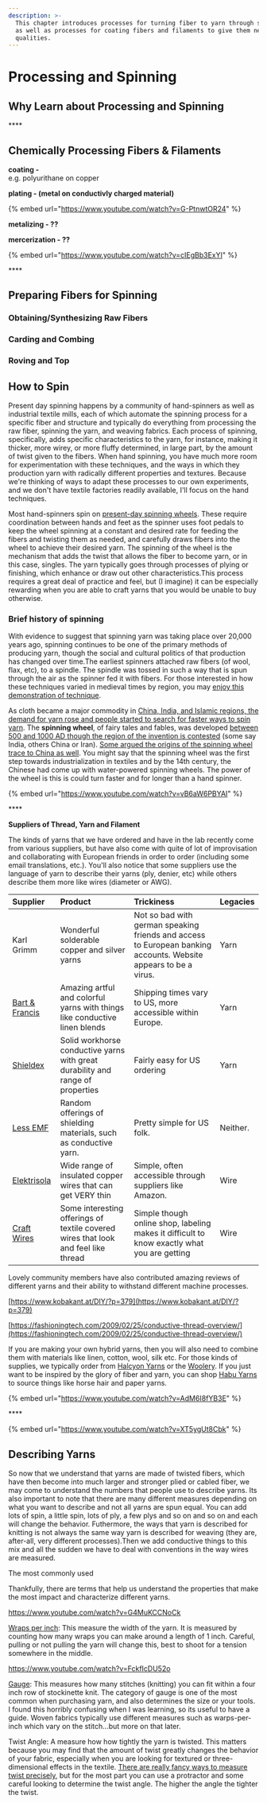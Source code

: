 ```yaml
---
description: >-
  This chapter introduces processes for turning fiber to yarn through spinning,
  as well as processes for coating fibers and filaments to give them new
  qualities.
---
```


# Processing and Spinning

## Why Learn about Processing and Spinning

\*\*\*\*

## **Chemically Processing Fibers & Filaments**

**coating -**   
e.g. polyurithane on copper

**plating - \(metal on conductivly charged material\)**  


{% embed url="https://www.youtube.com/watch?v=G-PtnwtOR24" %}

**metalizing - ??**

**mercerization - ??**

{% embed url="https://www.youtube.com/watch?v=cIEgBb3ExYI" %}

\*\*\*\*

## Preparing Fibers for Spinning

### Obtaining/Synthesizing Raw Fibers 

### Carding and Combing

### Roving and Top



## How to Spin 

Present day spinning happens by a community of hand-spinners as well as industrial textile mills, each of which automate the spinning process for a specific fiber and structure and typically do everything from processing the raw fiber, spinning the yarn, and weaving fabrics. Each process of spinning, specifically, adds specific characteristics to the yarn, for instance, making it thicker, more wirey, or more fluffy determined, in large part, by the amount of twist given to the fibers. When hand spinning, you have much more room for experimentation with these techniques, and the ways in which they production yarn with radically different properties and textures. Because we're thinking of ways to adapt these processes to our own experiments, and we don't have textile factories readily available, I'll focus on the hand techniques.

Most hand-spinners spin on [present-day spinning wheels](https://schachtspindle.com/product-category/ladybug-spinning-wheel/). These require coordination between hands and feet as the spinner uses foot pedals to keep the wheel spinning at a constant and desired rate for feeding the fibers and twisting them as needed, and carefully draws fibers into the wheel to achieve their desired yarn. The spinning of the wheel is the mechanism that adds the twist that allows the fiber to become yarn, or in this case, singles.  The yarn typically goes through processes of plying or finishing, which enhance or draw out other characteristics.This process requires a great deal of practice and feel, but \(I imagine\) it can be especially rewarding when you are able to craft yarns that you would be unable to buy otherwise. 

### Brief history of spinning

With evidence to suggest that spinning yarn was taking place over 20,000 years ago, spinning continues to be one of the primary methods of producing yarn, though the social and cultural politics of that production has changed over time.The earliest spinners attached raw fibers \(of wool, flax, etc\), to a spindle. The spindle was tossed in such a way that is spun through the air as the spinner fed it with fibers. For those interested in how these techniques varied in medieval times by region, you may [enjoy this demonstration of technique](https://www.youtube.com/watch?time_continue=3&v=RERnzaTREyM&feature=emb_title).

As cloth became a major commodity in [China, India, and Islamic regions, the demand for yarn rose and people started to search for faster ways to spin yarn](https://quatr.us/china/invented-spinning-wheel-history-spinning.htm). The **spinning wheel**, of fairy tales and fables, was developed [between 500 and 1000 AD though the region of the invention is contested](https://americanhistory.si.edu/collections/search/object/nmah_1200991#:~:text=The%20process%20predates%20written%20history,those%20making%20fiber%20into%20yarn.) \(some say India, others China or Iran\). [Some argued the origins of the spinning wheel trace to China as well](https://www.thoughtco.com/spinning-wheel-evolution-1992414). You might say that the spinning wheel was the first step towards industrialization in textiles and by the 14th century, the Chinese had come up with water-powered spinning wheels. The power of the wheel is this is could turn faster and for longer than a hand spinner.

{% embed url="https://www.youtube.com/watch?v=vB6aW6PBYAI" %}

\*\*\*\*







**Suppliers of  Thread, Yarn and Filament**

The kinds of yarns that we have ordered and have in the lab recently come from various suppliers, but have also come with quite of lot of improvisation and collaborating with European friends in order to order \(including some email translations, etc.\). You'll also notice that some suppliers use the language of yarn to describe their yarns \(ply, denier, etc\) while others describe them more like wires \(diameter or AWG\). 

| Supplier | Product  | Trickiness | Legacies |
| :--- | :--- | :--- | :--- |
| Karl Grimm | Wonderful solderable copper and silver yarns | Not so bad with german speaking friends and access to European banking accounts. Website appears to be a virus. | Yarn |
| [Bart & Francis](https://www.bart-francis.be/index.php?action=home&lang=EN) | Amazing artful and colorful yarns with things like conductive linen blends | Shipping times vary to US, more accessible within Europe.  | Yarn |
| [Shieldex](https://www.shieldextrading.net/) | Solid workhorse conductive yarns with great durability and range of properties | Fairly easy for US ordering | Yarn |
| [Less EMF](https://www.lessemf.com/fabric.html) | Random offerings of shielding materials, such as conductive yarn. | Pretty simple for US folk. | Neither. |
| [Elektrisola](https://www.elektrisola.com/en/hf-litz-wire-litz.html) | Wide range of insulated copper wires that can get VERY thin | Simple, often accessible through suppliers like Amazon. | Wire |
| [Craft Wires](https://www.wires.co.uk/) | Some interesting offerings of textile covered wires that look and feel like thread | Simple though online shop, labeling makes it difficult to know exactly what you are getting | Wire |

Lovely community members have also contributed amazing reviews of different yarns and their ability to withstand different machine processes.

[https://www.kobakant.at/DIY/?p=379](https://www.kobakant.at/DIY/?p=379)

[https://fashioningtech.com/2009/02/25/conductive-thread-overview/](https://fashioningtech.com/2009/02/25/conductive-thread-overview/)

If you are making your own hybrid yarns, then you will also need to combine them with materials like linen, cotton, wool, silk etc. For those kinds of supplies, we typically order from [Halcyon Yarns](https://halcyonyarn.com/) or the [Woolery](https://woolery.com/). If you just want to be inspired by the glory of fiber and yarn, you can shop [Habu Yarns](https://www.habutextiles.com/collections/yarn?page=4) to source things like horse hair and paper yarns.



{% embed url="https://www.youtube.com/watch?v=AdM6I8fYB3E" %}

\*\*\*\*

{% embed url="https://www.youtube.com/watch?v=XT5ygUt8Cbk" %}

## Describing Yarns

So now that we understand that yarns are made of twisted fibers, which have then become into much larger and stronger plied or cabled fiber, we may come to understand the numbers that people use to describe yarns. Its also important to note that there are many different measures depending on what you want to describe and not all yarns are spun equal. You can add lots of spin, a little spin, lots of ply, a few plys and so on and so on and each will change the behavior. Futhermore, the ways that yarn is described for knitting is not always the same way yarn is described for weaving \(they are, after-all, very different processes\).Then we add conductive things to this mix and all the sudden we have to deal with conventions in the way wires are measured. 

The most commonly used 



Thankfully, there are terms that help us understand the properties that make the most impact and characterize different yarns.

https://www.youtube.com/watch?v=G4MuKCCNoCk

[Wraps per inch](https://www.craftyarncouncil.com/standards/how-measure-wraps-inch-wpi): This measure the width of the yarn. It is measured by counting how many wraps you can make around a length of 1 inch. Careful, pulling or not pulling the yarn will change this, best to shoot for a tension somewhere in the middle.

https://www.youtube.com/watch?v=FckfIcDU52o

[Gauge](https://www.craftyarncouncil.com/standards/yarn-weight-system): This measures how many stitches \(knitting\) you can fit within a four inch row of stockinette knit. The category of gauge is one of the most common when purchasing yarn, and also determines the size or your tools. I found this horribly confusing when I was learning, so its useful to have a guide.  Woven fabrics typically use different measures such as warps-per-inch which vary on the stitch...but more on that later.

Twist Angle: A measure how how tightly the yarn is twisted. This matters because you may find that the amount of twist greatly changes the behavior of your fabric, especially when you are looking for textured or three-dimensional effects in the textile. [There are really fancy ways to measure twist precisely](https://textilestudycenter.com/twist-measurement-in-yarn/), but for the most part you can use a protractor and some careful looking to determine the twist angle. The higher the angle the tighter the twist.



